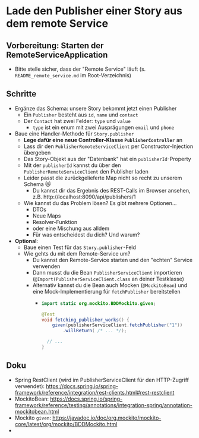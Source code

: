 # Lade den Publisher einer Story aus dem remote Service

## Vorbereitung: Starten der RemoteServiceApplication

- Bitte stelle sicher, dass der "Remote Service" läuft (s. `README_remote_service.md` im Root-Verzeichnis)

## Schritte

* Ergänze das Schema: unsere Story bekommt jetzt einen Publisher
  * Ein `Publisher` besteht aus `id`, `name` und `contact`
  * Der `Contact` hat zwei Felder: `type` und `value`
    * `type` ist ein enum mit zwei Ausprägungen `email` und `phone`
* Baue eine Handler-Methode für `Story.publisher`
  * **Lege dafür eine neue Controller-Klasse `PublisherController`** an
  * Lass dir den `PublisherRemoteServiceClient` per Constructor-Injection übergeben
  * Das Story-Objekt aus der "Datenbank" hat ein `publisherId`-Property
  * Mit der `publisherId` kannst du über den `PublisherRemoteServiceClient` den Publisher laden
  * Leider passt die zurückgelieferte Map nicht so recht zu unserem Schema 😿
    * Du kannst dir das Ergebnis des REST-Calls im Browser ansehen, z.B. http://localhost:8090/api/publishers/1
  * Wie kannst du das Problem lösen? Es gibt mehrere Optionen...
    * DTOs
    * Neue Maps
    * Resolver-Funktion
    * oder eine Mischung aus alldem
    * Für was entscheidest du dich? Und warum?
* **Optional**:
  * Baue einen Test für das `Story.publisher`-Feld
  * Wie gehts du mit dem Remote-Service um?
    * Du kannst den Remote-Service starten und den "echten" Service verwenden
    * Dann musst du die Bean `PublisherServiceClient` importieren (`@Import(PublisherServiceClient.class` an deiner Testklasse)
    * Alternativ kannst du die Bean auch Mocken (`@MockitoBean`) und eine Mock-Implementierung für `fetchPublisher` bereitstellen
      * ```java
        import static org.mockito.BDDMockito.given;
        
        @Test
        void fetching_publisher_works() {
            given(publisherServiceClient.fetchPublisher("1"))
                .willReturn( /* ... */);
        
          // ...
        }
        ```
## Doku
* Spring RestClient (wird im PublisherServiceClient für den HTTP-Zugriff verwendet): https://docs.spring.io/spring-framework/reference/integration/rest-clients.html#rest-restclient
* MockitoBean: https://docs.spring.io/spring-framework/reference/testing/annotations/integration-spring/annotation-mockitobean.html
* Mockito `given`: https://javadoc.io/doc/org.mockito/mockito-core/latest/org/mockito/BDDMockito.html
* 

